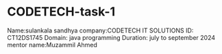 # CODETECH-task-1
Name:sulankala sandhya
company:CODETECH IT SOLUTIONS
ID: CT12DS1745
Domain: java programming
Duration: july to september 2024
mentor name:Muzammil Ahmed
